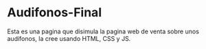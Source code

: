 # Audifonos-Final
Esta es una pagina que disimula la pagina web de venta sobre unos audífonos, la cree usando HTML, CSS y JS. 

